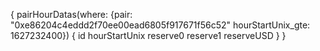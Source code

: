 {
  pairHourDatas(where: {pair: "0xe86204c4eddd2f70ee00ead6805f917671f56c52" hourStartUnix_gte: 1627232400}) {
    id
    hourStartUnix
    reserve0
    reserve1
    reserveUSD
  }
}
